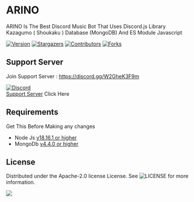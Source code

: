 # ARINO
ARINO Is The Best Discord Music Bot That Uses Discord.js Library Kazagumo ( Shoukaku ) Database (MongoDB) And ES Module Javascript


[![Version][version-shield]](version-url)
[![Stargazers][stars-shield]][stars-url]
[![Contributors][contributors-shield]][contributors-url]
[![Forks][forks-shield]][forks-url]

## Support Server

Join Support Server : https://discord.gg/W2GheK3F9m

[![Discord](https://discordshields.com/server/:1092123729401745510)](https://discord.gg/W2GheK3F9m)<br />
[Support Server](https://discord.gg/W2GheK3F9m) Click Here


## Requirements

Get This Before Making any changes

- Node Js [v18.16.1 or higher](https://nodejs.org/en/download/)
- MongoDb [v4.4.0 or higher](https://www.mongodb.com/try/download/community)

## License

Distributed under the Apache-2.0 license License. See ![LICENSE](https://img.shields.io/github/license/d3nj1h4x/ARINO?style=social) for more information.


<a href="https://github.com/d3nj1h4x/ARINO/graphs/contributors">
  <img src="https://contrib.rocks/image?repo=d3nj1h4x/ARINO" />
</a>


[version-shield]: https://img.shields.io/github/package-json/v/d3nj1h4x/ARINO?style=for-the-badge
[contributors-shield]: https://img.shields.io/github/contributors/d3nj1h4x/ARINO.svg?style=for-the-badge
[contributors-url]: https://github.com/d3nj1h4x/ARINO/graphs/contributors
[forks-shield]: https://img.shields.io/github/forks/d3nj1h4x/ARINO.svg?style=for-the-badge
[forks-url]: https://github.com/d3nj1h4x/ARINO/network/members
[stars-shield]: https://img.shields.io/github/stars/d3nj1h4x/ARINO.svg?style=for-the-badge
[stars-url]: https://github.com/d3nj1h4x/ARINO/stargazers

